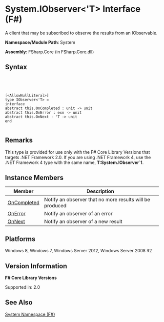 # System.IObserver<'T> Interface (F#)

A client that may be subscribed to observe the results from an IObservable.

**Namespace/Module Path**: System

**Assembly**: FSharp.Core (in FSharp.Core.dll)


## Syntax



```




[<AllowNullLiteral>]
type IObserver<'T> =
interface
abstract this.OnCompleted : unit -> unit
abstract this.OnError : exn -> unit
abstract this.OnNext : 'T -> unit
end


```





## Remarks
This type is provided for use only with the F# Core Library Versions that targets .NET Framework 2.0. If you are using .NET Framework 4, use the .NET Framework 4 type with the same name, **T:System.IObserver&#96;1**.


## Instance Members


|Member|Description|
|------|-----------|
|[OnCompleted](http://msdn.microsoft.com/en-us/library/0c16300c-67b0-4bc7-98e0-6f31ef00420f)|Notify an observer that no more results will be produced|
|[OnError](http://msdn.microsoft.com/en-us/library/fc34d34d-9fed-4eb0-99f3-667cb85929c1)|Notify an observer of an error|
|[OnNext](http://msdn.microsoft.com/en-us/library/3d2e91d2-c589-431c-b9e3-e822b422f29c)|Notify an observer of a new result|

## Platforms
Windows 8, Windows 7, Windows Server 2012, Windows Server 2008 R2


## Version Information
**F# Core Library Versions**

Supported in: 2.0




## See Also
[System Namespace &#40;F&#35;&#41;](System-Namespace-%5BFSharp%5D.md)

